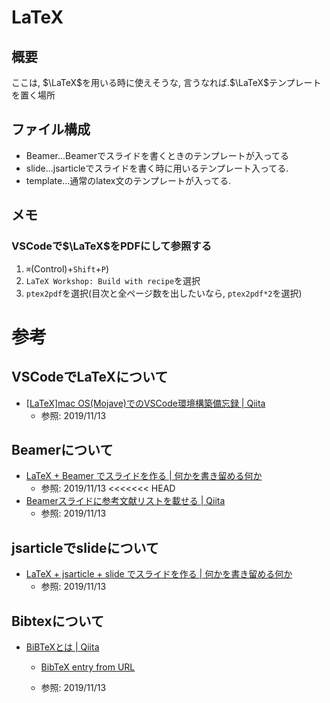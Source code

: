 # LaTeX
## 概要
ここは, $\LaTeX$を用いる時に使えそうな, 言うなれば.$\LaTeX$テンプレートを置く場所

## ファイル構成
- Beamer...Beamerでスライドを書くときのテンプレートが入ってる
- slide...jsarticleでスライドを書く時に用いるテンプレート入ってる.
- template...通常のlatex文のテンプレートが入ってる.

## メモ
### VSCodeで$\LaTeX$をPDFにして参照する
1. `⌘`(Control)+`Shift`+`P`)
2. `LaTeX Workshop: Build with recipe`を選択
3. `ptex2pdf`を選択(目次と全ページ数を出したいなら, `ptex2pdf*2`を選択)

# 参考
## VSCodeでLaTeXについて
- [[LaTeX]mac OS(Mojave)でのVSCode環境構築備忘録 | Qiita](https://qiita.com/uoyuki/items/c172235a0caf2f637ea4)
  - 参照: 2019/11/13

## Beamerについて
- [LaTeX + Beamer でスライドを作る | 何かを書き留める何か](https://xaro.hatenablog.jp/entry/2013/09/18/020615)
  - 参照: 2019/11/13
<<<<<<< HEAD
- [Beamerスライドに参考文献リストを載せる | Qiita](https://qiita.com/birdwatcher/items/0dd3fe2e8ff5685cc3f7)
  - 参照: 2019/11/13

## jsarticleでslideについて
- [LaTeX + jsarticle + slide でスライドを作る | 何かを書き留める何か](https://xaro.hatenablog.jp/entry/2013/09/26/004920)
  - 参照: 2019/11/13
  
## Bibtexについて
- [BiBTeXとは | Qiita](https://qiita.com/SUZUKI_Masaya/items/14f9727845e020f8e7e9)
  - [BibTeX entry from URL](https://chrome.google.com/webstore/detail/bibtex-entry-from-url/mgpmgkhhbjgkpnanlmlhibjfgpdpgjec)

  - 参照: 2019/11/13